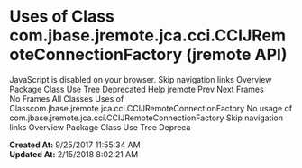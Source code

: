 # Uses of Class com.jbase.jremote.jca.cci.CCIJRemoteConnectionFactory (jremote   API)

JavaScript is disabled on your browser. Skip navigation links Overview Package Class Use Tree Deprecated Help jremote Prev Next Frames No Frames All Classes Uses of Classcom.jbase.jremote.jca.cci.CCIJRemoteConnectionFactory No usage of com.jbase.jremote.jca.cci.CCIJRemoteConnectionFactory Skip navigation links Overview Package Class Use Tree Depreca  

**Created At:** 9/25/2017 11:55:34 AM  
**Updated At:** 2/15/2018 8:02:21 AM  

